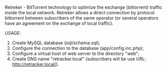 Retreker - BitTorrent technology to optimize the exchange (bittorrent) traffic inside the local network. 
Retreker allows a direct connection by protocol bittorrent between subscribers of the same operator (or several operators have an agreement on the exchange of local traffic).

USAGE:
1) Create MySQL database (sql/schema.sql); 
2) Configure the connection to the database (app/config.inc.php); 
3) Configure a virtual host of web server to the directory "web"; 
4) Create DNS name "retracker.local" (subscribers will be use URL: http://retracker.local/).